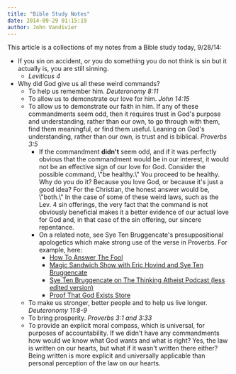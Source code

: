 ```yaml
---
title: "Bible Study Notes"
date: 2014-09-29 01:15:19
author: John Vandivier
---
```




This article is a collections of my notes from a Bible study today, 9/28/14:
<ul>
	<li>If you sin on accident, or you do something you do not think is sin but it actually is, you are still sinning.
<ul>
	<li><em>Leviticus 4</em></li>
</ul>
</li>
	<li>Why did God give us all these weird commands?
<ul>
	<li>To help us remember him. <em>Deuteronomy 8:11</em></li>
	<li>To allow us to demonstrate our love for him. <em>John 14:15</em></li>
	<li>To allow us to demonstrate our faith in him. If any of these commandments seem odd, then it requires trust in God's purpose and understanding, rather than our own, to go through with them, find them meaningful, or find them useful. Leaning on God's understanding, rather than our own, is trust and is biblical. <em>Proverbs 3:5</em>
<ul>
	<li>If the commandment <strong>didn't</strong> seem odd, and if it was perfectly obvious that the commandment would be in our interest, it would not be an effective sign of our love for God. Consider the possible command, \"be healthy.\" You proceed to be healthy. Why do you do it? Because you love God, or because it's just a good idea? For the Christian, the honest answer would be, \"both.\" In the case of some of these weird laws, such as the Lev. 4 sin offerings, the very fact that the command is not obviously beneficial makes it a better evidence of our actual love for God and, in that case of the sin offering, our sincere repentance.</li>
	<li>On a related note, see Sye Ten Bruggencate's presuppositional apologetics which make strong use of the verse in Proverbs. For example, here:
<ul>
	<li><a href=\"http://vimeo.com/ondemand/htatf\">How To Answer The Fool</a></li>
	<li><a href=\"https://www.youtube.com/watch?v=38csiH_ZuPE\">Magic Sandwich Show with Eric Hovind and Sye Ten Bruggencate </a></li>
	<li><a href=\"https://www.youtube.com/watch?v=qSMVFVK3bDI\">Sye Ten Bruggencate on The Thinking Atheist Podcast (less edited version)</a></li>
	<li><a href=\"http://www.proofthatgodexists.org/store.php\">Proof That God Exists Store</a></li>
</ul>
</li>
</ul>
</li>
	<li>To make us stronger, better people and to help us live longer. <em>Deuteronomy 11:8-9</em></li>
	<li>To bring prosperity. <em>Proverbs 3:1 and 3:33</em></li>
	<li>To provide an explicit moral compass, which is universal, for purposes of accountability. If we didn't have any commandments how would we know what God wants and what is right? Yes, the law is written on our hearts, but what if it wasn't written there either? Being written is more explicit and universally applicable than personal perception of the law on our hearts.</li>
</ul>
</li>
</ul>